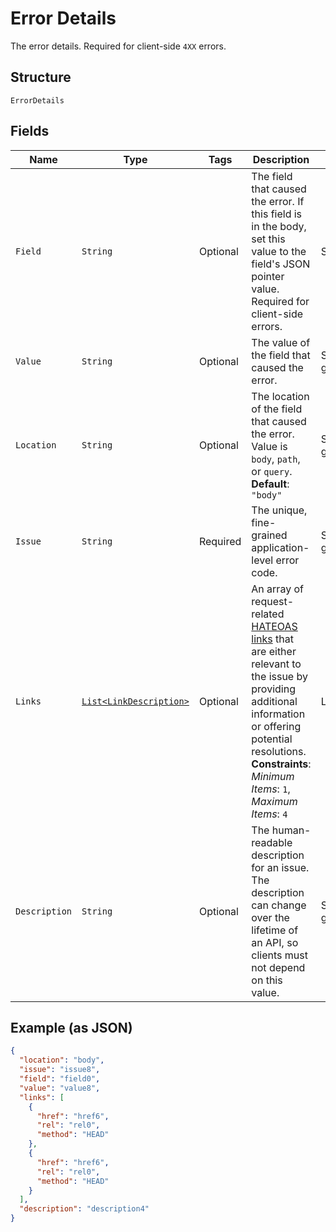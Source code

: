 
# Error Details

The error details. Required for client-side `4XX` errors.

## Structure

`ErrorDetails`

## Fields

| Name | Type | Tags | Description | Getter | Setter |
|  --- | --- | --- | --- | --- | --- |
| `Field` | `String` | Optional | The field that caused the error. If this field is in the body, set this value to the field's JSON pointer value. Required for client-side errors. | String getField() | setField(String field) |
| `Value` | `String` | Optional | The value of the field that caused the error. | String getValue() | setValue(String value) |
| `Location` | `String` | Optional | The location of the field that caused the error. Value is `body`, `path`, or `query`.<br>**Default**: `"body"` | String getLocation() | setLocation(String location) |
| `Issue` | `String` | Required | The unique, fine-grained application-level error code. | String getIssue() | setIssue(String issue) |
| `Links` | [`List<LinkDescription>`](../../doc/models/link-description.md) | Optional | An array of request-related [HATEOAS links](/api/rest/responses/#hateoas-links) that are either relevant to the issue by providing additional information or offering potential resolutions.<br>**Constraints**: *Minimum Items*: `1`, *Maximum Items*: `4` | List<LinkDescription> getLinks() | setLinks(List<LinkDescription> links) |
| `Description` | `String` | Optional | The human-readable description for an issue. The description can change over the lifetime of an API, so clients must not depend on this value. | String getDescription() | setDescription(String description) |

## Example (as JSON)

```json
{
  "location": "body",
  "issue": "issue8",
  "field": "field0",
  "value": "value8",
  "links": [
    {
      "href": "href6",
      "rel": "rel0",
      "method": "HEAD"
    },
    {
      "href": "href6",
      "rel": "rel0",
      "method": "HEAD"
    }
  ],
  "description": "description4"
}
```


